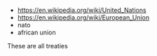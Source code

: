 
- https://en.wikipedia.org/wiki/United_Nations
- https://en.wikipedia.org/wiki/European_Union
- nato
- african union

These are all treaties

